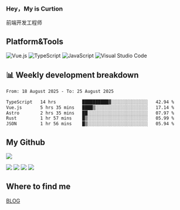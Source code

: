 ### Hey，My is Curtion
前端开发工程师
## Platform&Tools

![Vue.js](https://img.shields.io/badge/-Vue.js-4FC08D?style=flat-square&logo=Vue.js&logoColor=white)
![TypeScript](https://img.shields.io/badge/-TypeScript-007ACC?style=flat-square&logo=typescript&logoColor=white)
![JavaScript](https://img.shields.io/badge/-JavaScript-F7DF1E?style=flat-square&logo=javascript&logoColor=black)
![Visual Studio Code](https://img.shields.io/badge/-VSCode-007ACC?style=flat-square&logo=Visual-Studio-Code&logoColor=white)

## 📊 Weekly development breakdown

<!--START_SECTION:waka-->

```txt
From: 18 August 2025 - To: 25 August 2025

TypeScript   14 hrs          ██████████▓░░░░░░░░░░░░░░   42.94 %
Vue.js       5 hrs 35 mins   ████▒░░░░░░░░░░░░░░░░░░░░   17.14 %
Astro        2 hrs 35 mins   ██░░░░░░░░░░░░░░░░░░░░░░░   07.97 %
Rust         1 hr 57 mins    █▒░░░░░░░░░░░░░░░░░░░░░░░   05.99 %
JSON         1 hr 56 mins    █▒░░░░░░░░░░░░░░░░░░░░░░░   05.94 %
```

<!--END_SECTION:waka-->

## My Github

![](http://github-profile-summary-cards.vercel.app/api/cards/profile-details?username=curtion&theme=nord_bright)

![](http://github-profile-summary-cards.vercel.app/api/cards/stats?username=curtion&theme=nord_bright)
![](http://github-profile-summary-cards.vercel.app/api/cards/productive-time?username=curtion&theme=nord_bright&utcOffset=8)
![](http://github-profile-summary-cards.vercel.app/api/cards/repos-per-language?username=curtion&theme=nord_bright)
![](http://github-profile-summary-cards.vercel.app/api/cards/most-commit-language?username=curtion&theme=nord_bright)

## Where to find me

[BLOG](https://blog.3gxk.net)
